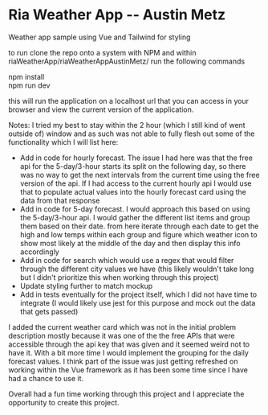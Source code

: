 # Ria Weather App -- Austin Metz
Weather app sample using Vue and Tailwind for styling

to run clone the repo onto a system with NPM and within riaWeatherApp/riaWeatherAppAustinMetz/ run the following commands

npm install <br/>
npm run dev

this will run the application on a localhost url that you can access in your browser and view the current version of the application.

Notes:
I tried my best to stay within the 2 hour (which I still kind of went outside of) window and as such was not able to fully flesh out some of the functionality which I will list here:
- Add in code for hourly forecast. The issue I had here was that the free api for the 5-day/3-hour starts its split on the following day, so there was no way to get the next intervals from the current time using the free version of the api. If I had access to the current hourly api I would use that to populate actual values into the hourly forecast card using the data from that response
- Add in code for 5-day forecast. I would approach this based on using the 5-day/3-hour api. I would gather the different list items and group them based on their date. from here iterate through each date to get the high and low temps within each group and figure which weather icon to show most likely at the middle of the day and then display this info accordingly
- Add in code for search which would use a regex that would filter through the different city values we have (this likely wouldn't take long but I didn't prioritize this when working through this project)
- Update styling further to match mockup
- Add in tests eventually for the project itself, which I did not have time to integrate (I would likely use jest for this purpose and mock out the data that gets passed)

I added the current weather card which was not in the initial problem description mostly because it was one of the the free APIs that were accessible through the api key that was given and it seemed weird not to have it. With a bit more time I would implement the grouping for the daily forecast values. I think part of the issue was just getting refreshed on working within the Vue framework as it has been some time since I have had a chance to use it.

Overall had a fun time working through this project and I appreciate the opportunity to create this project.
